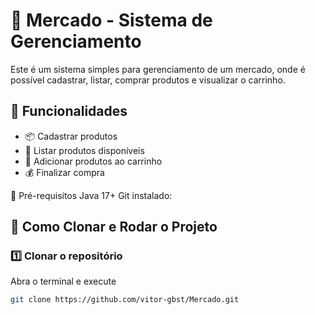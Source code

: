 # 🏪 Mercado - Sistema de Gerenciamento

Este é um sistema simples para gerenciamento de um mercado, onde é possível cadastrar, listar, comprar produtos e visualizar o carrinho.

## 📌 Funcionalidades
- 📦 Cadastrar produtos
- 📃 Listar produtos disponíveis
- 🛒 Adicionar produtos ao carrinho
- 💰 Finalizar compra

📜 Pré-requisitos
Java 17+
Git instalado:

## 🚀 Como Clonar e Rodar o Projeto

### 1️⃣ Clonar o repositório
Abra o terminal e execute
```sh
git clone https://github.com/vitor-gbst/Mercado.git

